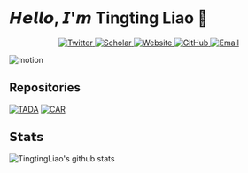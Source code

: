 # 𝙃𝙚𝙡𝙡𝙤, 𝙄'𝙢 Tingting Liao 👋

<p align="center">
  <a href="https://twitter.com/tingtin36139994" target="_blank">
    <img src="https://img.shields.io/badge/twitter-%231DA1F2.svg?&style=for-the-badge&logo=twitter&logoColor=white&color=071A2C" alt="Twitter"/>
  </a> 
  <a href='https://scholar.google.com/citations?user=7MocPGkAAAAJ&hl=en' target="_blank">
        <img alt='Scholar' src='https://img.shields.io/badge/Scholar-100000?style=for-the-badge&logo=GoogleScholar&logoColor=white&&color=071A2C'>
  </a>
  <a href="https://tingtingliao.github.io/" target="_blank">
    <img src="https://img.shields.io/badge/website-%23071A2C.svg?&style=for-the-badge&logo=website&color=071A2C" alt="Website"/>
  </a>
<a href="https://github.com/TingtingLiao" target="_blank">
    <img src="https://img.shields.io/badge/GitHub-%23071A2C.svg?&style=for-the-badge&logo=github&logoColor=white&color=071A2C" alt="GitHub"/>
  </a>
  <a href="mailto:tingtingliao000@gmail.com" target="_blank">
    <img src="https://img.shields.io/badge/-Email-red?&style=for-the-badge&logo=gmail&logoColor=white&color=071A2C" alt="Email"/>
  </a>
</p>

![motion](https://github.com/TingtingLiao/TingtingLiao/assets/45743512/8c38e14b-414b-477b-9492-a82ce4fc9297)

<!--
**TingtingLiao/TingtingLiao** is a ✨ _special_ ✨ repository because its `README.md` (this file) appears on your GitHub profile.

Here are some ideas to get you started:

- 🔭 I’m currently working on ...
- 🌱 I’m currently learning ...
- 👯 I’m looking to collaborate on ...
- 🤔 I’m looking for help with ...
- 💬 Ask me about ...
- 📫 How to reach me: ...
- 😄 Pronouns: ...
- ⚡ Fun fact: ...
-->

## Repositories

[![TADA](https://svg.bookmark.style/api?url=https://github.com/TingtingLiao/TADA&mode=light&style=horizontal)](https://github.com/TingtingLiao/TADA)
[![CAR](https://svg.bookmark.style/api?url=https://github.com/TingtingLiao/CAR&mode=light&style=horizontal)](https://github.com/TingtingLiao/CAR)

## 𝗦𝘁𝗮𝘁𝘀

![TingtingLiao's github stats](https://github-readme-stats.vercel.app/api?username=TingtingLiao&show_icons=true&theme=dracula&bg_color=0,E6E6FA,D8BFD8,DDA0DD)
